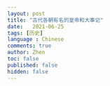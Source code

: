 ```yaml
---
layout: post
title: "古代各朝有名的皇帝和大事记"
date:   2021-06-25
tags: [历史]
language : Chinese
comments: true
author: Zhen
toc: false
published: false
hidden: false
--- 
```




<!--stackedit_data:
eyJoaXN0b3J5IjpbLTYwMjQyOTUzMV19
-->